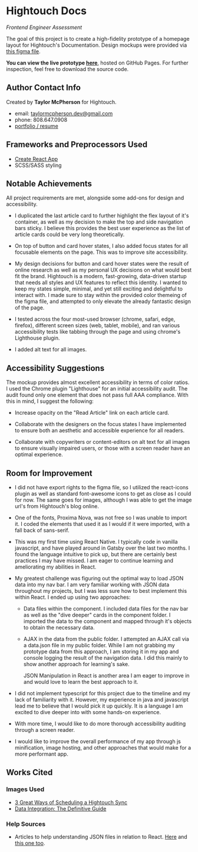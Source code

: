 # Hightouch Docs
*Frontend Engineer Assessment*

The goal of this project is to create a high-fidelity prototype of a homepage layout for Hightouch's Documentation. Design mockups were provided via [this figma file](https://www.figma.com/file/TEl4aPk6a29pRzYcE3gFK2/Frontend-Interview).


**You can view the live prototype [here](https://taylormcpherson.github.io/hightouch/)**, hosted on GitHub Pages.
For further inspection, feel free to download the source code. 


## Author Contact Info
Created by **Taylor McPherson** for Hightouch. 
- email: taylormcpherson.dev@gmail.com
- phone: 808.647.0908
- [portfolio / resume](https://taylormcpherson.dev)


## Frameworks and Preprocessors Used
- [Create React App](https://github.com/facebook/create-react-app)
- SCSS/SASS styling


## Notable Achievements
All project requirements are met, alongside some add-ons for design and accessibility.

- I duplicated the last article card to further highlight the flex layout of it's container, as well as my decision to make the top and side navigation bars sticky. I believe this provides the best user experience as the list of article cards could be very long theoretically.

- On top of button and card hover states, I also added focus states for all focusable elements on the page. This was to improve site accessibility.

- My design decisions for button and card hover states were the result of online research as well as my personal UX decisions on what would best fit the brand. Hightouch is a modern, fast-growing, data-driven startup that needs all styles and UX features to reflect this identity. I wanted to keep my states simple, minimal, and yet still exciting and delightful to interact with. I made sure to stay within the provided color themeing of the figma file, and attempted to only elevate the already fantastic design of the page.

- I tested across the four most-used browser (chrome, safari, edge, firefox), different screen sizes (web, tablet, mobile), and ran various accessibility tests like tabbing through the page and using chrome's Lighthouse plugin.

- I added alt text for all images.


## Accessibility Suggestions
The mockup provides almost excellent accessibility in terms of color ratios. I used the Chrome plugin "Lighthouse" for an initial accessibility audit. The audit found only one element that does not pass full AAA compliance. With this in mind, I suggest the following:

- Increase opacity on the "Read Article" link on each article card. 

- Collaborate with the designers on the focus states I have implemented to ensure both an aesthetic and accessible experience for all readers.

- Collaborate with copywriters or content-editors on alt text for all images to ensure visually impaired users, or those with a screen reader have an optimal experience.


## Room for Improvement
- I did not have export rights to the figma file, so I utilized the react-icons plugin as well as standard font-awesome icons to get as close as I could for now. The same goes for images, although I was able to get the image url's from Hightouch's blog online.

- One of the fonts, Proxima Nova, was not free so I was unable to import it. I coded the elements that used it as I would if it were imported, with a fall back of sans-serif.

- This was my first time using React Native. I typically code in vanilla javascript, and have played around in Gatsby over the last two months. I found the language intuitive to pick up, but there are certainly best practices I may have missed. I am eager to continue learning and ameliorating my abilities in React.

- My greatest challenge was figuring out the optimal way to load JSON data into my nav bar. I am very familiar working with JSON data throughout my projects, but I was less sure how to best implement this within React. I ended up using two approaches:

  - Data files within the component. I included data files for the nav bar as well as the "dive deeper" cards in the component folder. I imported the data to the component and mapped through it's objects to obtain the necessary data.

  - AJAX in the data from the public folder. I attempted an AJAX call via a data.json file in my public folder. While I am not grabbing my prototype data from this approach, I am storing it in my app and console logging the result of the navigation data. I did this mainly to show another approach for learning's sake.

     JSON Manipulation in React is another area I am eager to improve in and would love to learn the best approach to it.

- I did not implement typescript for this project due to the timeline and my lack of familiarity with it. However, my experience in java and javascript lead me to believe that I would pick it up quickly. It is a language I am excited to dive deeper into with some hands-on experience.

- With more time, I would like to do more thorough accessibility auditing through a screen reader.

- I would like to improve the overall performance of my app through js minification, image hosting, and other approaches that would make for a more performant app.

## Works Cited
### Images Used
- [3 Great Ways of Scheduling a Hightouch Sync]('https://hightouch.io/static/7374521fcd5df77a293a422bb14bc342/Frame_22_459a12290a.png')
- [Data Integration: The Definitive Guide](https://hightouch.io/static/4092e3539fd8b90ef60696e52c2bad19/Data_Integration_The_Definitive_Guide_852b8c6bbb.png)


### Help Sources
- Articles to help understanding JSON files in relation to React. [Here](https://www.pluralsight.com/guides/load-and-render-json-data-into-react-components) and [this one too](https://www.pluralsight.com/guides/fetch-data-from-a-json-file-in-a-react-app).
